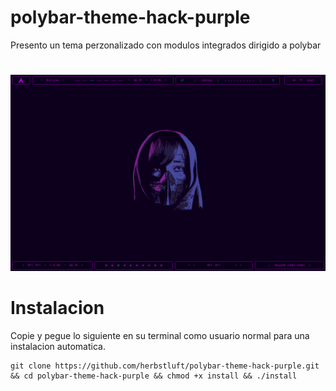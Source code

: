 # polybar-theme-hack-purple
Presento un tema perzonalizado con modulos integrados dirigido a polybar

#
![Screen](image.png)

# Instalacion

Copie y pegue lo siguiente en su terminal como usuario normal para una instalacion automatica.

```shell
git clone https://github.com/herbstluft/polybar-theme-hack-purple.git && cd polybar-theme-hack-purple && chmod +x install && ./install
```
